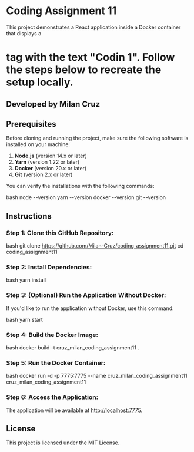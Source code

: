 # Coding Assignment 11

This project demonstrates a React application inside a Docker container that displays a <h1> tag with the text "Codin 1". Follow the steps below to recreate the setup locally.

## Developed by Milan Cruz

## Prerequisites

Before cloning and running the project, make sure the following software is installed on your machine:

1. **Node.js** (version 14.x or later)
2. **Yarn** (version 1.22 or later)
3. **Docker** (version 20.x or later)
4. **Git** (version 2.x or later)

You can verify the installations with the following commands:

bash
node --version
yarn --version
docker --version
git --version


## Instructions

### Step 1: Clone this GitHub Repository:

bash
git clone https://github.com/Milan-Cruz/coding_assignment11.git
cd coding_assignment11


### Step 2: Install Dependencies:

bash
yarn install


### Step 3: (Optional) Run the Application Without Docker:

If you'd like to run the application without Docker, use this command:

bash
yarn start


### Step 4: Build the Docker Image:

bash
docker build -t cruz_milan_coding_assignment11 .


### Step 5: Run the Docker Container:

bash
docker run -d -p 7775:7775 --name cruz_milan_coding_assignment11 cruz_milan_coding_assignment11


### Step 6: Access the Application:

The application will be available at [http://localhost:7775](http://localhost:7775).

## License

This project is licensed under the MIT License.